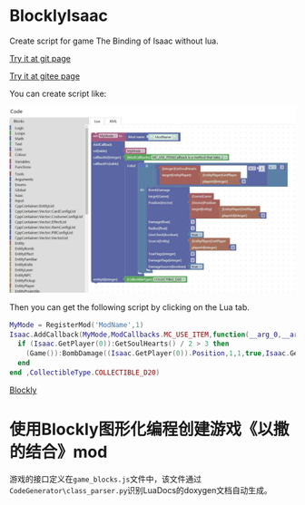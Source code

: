# BlocklyIsaac
Create script for game The Binding of Isaac without lua.

[Try it at git page](https://frto027.github.io/BlocklyIsaac/)

[Try it at gitee page](https://frto027.github.io/BlocklyIsaac/)

You can create script like:

![img](CodeGenerator/2020-08-04-20_54_24.jpg)

Then you can get the following script by clicking on the Lua tab.

```lua
MyMode = RegisterMod('ModName',1)
Isaac.AddCallback(MyMode,ModCallbacks.MC_USE_ITEM,function(__arg_0,__arg_1,__arg_2)
  if (Isaac.GetPlayer(0)):GetSoulHearts() / 2 > 3 then
    (Game()):BombDamage((Isaac.GetPlayer(0)).Position,1,1,true,Isaac.GetPlayer(0),0,0,true)
  end
end ,CollectibleType.COLLECTIBLE_D20)
```

[Blockly](https://developers.google.com/blockly)


# 使用Blockly图形化编程创建游戏《以撒的结合》mod

游戏的接口定义在`game_blocks.js`文件中，该文件通过`CodeGenerator\class_parser.py`识别LuaDocs的doxygen文档自动生成。